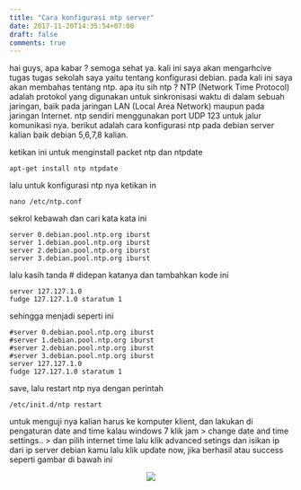 ```yaml
---
title: "Cara konfigurasi ntp server"
date: 2017-11-20T14:35:54+07:00
draft: false
comments: true
---
```


hai guys, apa kabar ? semoga sehat ya. kali ini saya akan mengarhcive tugas tugas sekolah saya yaitu tentang konfigurasi debian. pada kali ini saya akan membahas tentang ntp. apa itu sih ntp ? NTP (Network Time Protocol) adalah protokol yang digunakan untuk sinkronisasi waktu di dalam sebuah jaringan, baik pada jaringan LAN (Local Area Network) maupun pada jaringan Internet. ntp sendiri menggunakan port UDP 123 untuk jalur komunikasi nya. berikut adalah cara konfigurasi ntp pada debian server kalian baik debian 5,6,7,8 kalian. 

ketikan ini untuk menginstall packet ntp dan ntpdate 
```
apt-get install ntp ntpdate 
```

lalu untuk konfigurasi ntp nya ketikan in
```
nano /etc/ntp.conf
```

sekrol kebawah dan cari kata kata ini
```
server 0.debian.pool.ntp.org iburst
server 1.debian.pool.ntp.org iburst
server 2.debian.pool.ntp.org iburst
server 3.debian.pool.ntp.org iburst
```

lalu kasih tanda # didepan katanya dan tambahkan kode ini
```
server 127.127.1.0
fudge 127.127.1.0 staratum 1
```

sehingga menjadi seperti ini 
```
#server 0.debian.pool.ntp.org iburst
#server 1.debian.pool.ntp.org iburst
#server 2.debian.pool.ntp.org iburst
#server 3.debian.pool.ntp.org iburst
server 127.127.1.0
fudge 127.127.1.0 staratum 1 
```

save, lalu restart ntp nya dengan perintah 
```
/etc/init.d/ntp restart
```

untuk menguji nya kalian harus ke komputer klient, dan lakukan di pengaturan date and time kalau windows 7 klik jam >  change date and time settings.. > dan pilih internet time lalu klik advanced setings dan isikan ip dari ip server debian kamu lalu klik update now, jika berhasil atau success  seperti gambar di bawah ini

<center><img class="special-img-class" src="/ntp/1.png" /></center>

